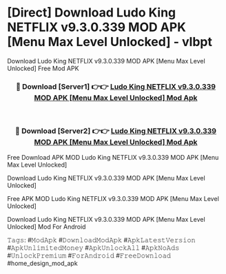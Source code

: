# [Direct] Download Ludo King NETFLIX v9.3.0.339 MOD APK [Menu Max Level Unlocked] - vlbpt
Download Ludo King NETFLIX v9.3.0.339 MOD APK [Menu Max Level Unlocked] Free Mod APK

<div align="center">
<h3>🔴 Download [Server1] 👉👉 <a href="https://apk-comot.site?title=Ludo_King_NETFLIX_v9.3.0.339_MOD_APK_[Menu_Max_Level_Unlocked]">Ludo King NETFLIX v9.3.0.339 MOD APK [Menu Max Level Unlocked] Mod Apk</a></h3><br>

<h3>🔴 Download [Server2] 👉👉 <a href="https://apk-comot.site?title=Ludo_King_NETFLIX_v9.3.0.339_MOD_APK_[Menu_Max_Level_Unlocked]">Ludo King NETFLIX v9.3.0.339 MOD APK [Menu Max Level Unlocked] Mod Apk</a></h3>
</div>


Free Download APK MOD Ludo King NETFLIX v9.3.0.339 MOD APK [Menu Max Level Unlocked]

Download Ludo King NETFLIX v9.3.0.339 MOD APK [Menu Max Level Unlocked] 

Free APK MOD Ludo King NETFLIX v9.3.0.339 MOD APK [Menu Max Level Unlocked] 

Download Ludo King NETFLIX v9.3.0.339 MOD APK [Menu Max Level Unlocked] Mod For Android

𝚃𝚊𝚐𝚜: #𝙼𝚘𝚍𝙰𝚙𝚔 #𝙳𝚘𝚠𝚗𝚕𝚘𝚊𝚍𝙼𝚘𝚍𝙰𝚙𝚔 #𝙰𝚙𝚔𝙻𝚊𝚝𝚎𝚜𝚝𝚅𝚎𝚛𝚜𝚒𝚘𝚗 #𝙰𝚙𝚔𝚄𝚗𝚕𝚒𝚖𝚒𝚝𝚎𝚍𝙼𝚘𝚗𝚎𝚢 #𝙰𝚙𝚔𝚄𝚗𝚕𝚘𝚌𝚔𝙰𝚕𝚕 #𝙰𝚙𝚔𝙽𝚘𝙰𝚍𝚜 #𝚄𝚗𝚕𝚘𝚌𝚔𝙿𝚛𝚎𝚖𝚒𝚞𝚖 #𝙵𝚘𝚛𝙰𝚗𝚍𝚛𝚘𝚒𝚍 #𝙵𝚛𝚎𝚎𝙳𝚘𝚠𝚗𝚕𝚘𝚊𝚍 #home_design_mod_apk